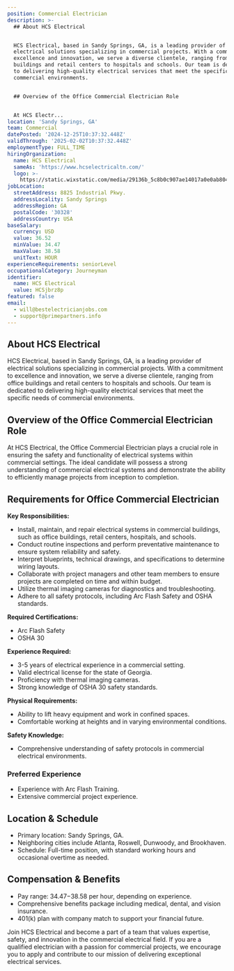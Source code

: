 ```yaml
---
position: Commercial Electrician
description: >-
  ## About HCS Electrical


  HCS Electrical, based in Sandy Springs, GA, is a leading provider of
  electrical solutions specializing in commercial projects. With a commitment to
  excellence and innovation, we serve a diverse clientele, ranging from office
  buildings and retail centers to hospitals and schools. Our team is dedicated
  to delivering high-quality electrical services that meet the specific needs of
  commercial environments.


  ## Overview of the Office Commercial Electrician Role


  At HCS Electr...
location: 'Sandy Springs, GA'
team: Commercial
datePosted: '2024-12-25T10:37:32.448Z'
validThrough: '2025-02-02T10:37:32.448Z'
employmentType: FULL_TIME
hiringOrganization:
  name: HCS Electrical
  sameAs: 'https://www.hcselectricaltn.com/'
  logo: >-
    https://static.wixstatic.com/media/29136b_5c8b0c907ae14017a0e0ab8046606ac9~mv2.png/v1/crop/x_63,y_193,w_388,h_118/fill/w_398,h_120,al_c,lg_1,q_85,enc_avif,quality_auto/Android%20Playstore%20Logo.png
jobLocation:
  streetAddress: 8825 Industrial Pkwy.
  addressLocality: Sandy Springs
  addressRegion: GA
  postalCode: '30328'
  addressCountry: USA
baseSalary:
  currency: USD
  value: 36.52
  minValue: 34.47
  maxValue: 38.58
  unitText: HOUR
experienceRequirements: seniorLevel
occupationalCategory: Journeyman
identifier:
  name: HCS Electrical
  value: HCSjbrz8p
featured: false
email:
  - will@bestelectricianjobs.com
  - support@primepartners.info
---
```




## About HCS Electrical

HCS Electrical, based in Sandy Springs, GA, is a leading provider of electrical solutions specializing in commercial projects. With a commitment to excellence and innovation, we serve a diverse clientele, ranging from office buildings and retail centers to hospitals and schools. Our team is dedicated to delivering high-quality electrical services that meet the specific needs of commercial environments.

## Overview of the Office Commercial Electrician Role

At HCS Electrical, the Office Commercial Electrician plays a crucial role in ensuring the safety and functionality of electrical systems within commercial settings. The ideal candidate will possess a strong understanding of commercial electrical systems and demonstrate the ability to efficiently manage projects from inception to completion.

## Requirements for Office Commercial Electrician

**Key Responsibilities:**

- Install, maintain, and repair electrical systems in commercial buildings, such as office buildings, retail centers, hospitals, and schools.
- Conduct routine inspections and perform preventative maintenance to ensure system reliability and safety.
- Interpret blueprints, technical drawings, and specifications to determine wiring layouts.
- Collaborate with project managers and other team members to ensure projects are completed on time and within budget.
- Utilize thermal imaging cameras for diagnostics and troubleshooting.
- Adhere to all safety protocols, including Arc Flash Safety and OSHA standards.

**Required Certifications:**

- Arc Flash Safety
- OSHA 30

**Experience Required:**

- 3-5 years of electrical experience in a commercial setting.
- Valid electrical license for the state of Georgia.
- Proficiency with thermal imaging cameras.
- Strong knowledge of OSHA 30 safety standards.

**Physical Requirements:**

- Ability to lift heavy equipment and work in confined spaces.
- Comfortable working at heights and in varying environmental conditions.

**Safety Knowledge:**

- Comprehensive understanding of safety protocols in commercial electrical environments.

### Preferred Experience

- Experience with Arc Flash Training.
- Extensive commercial project experience.

## Location & Schedule

- Primary location: Sandy Springs, GA.
- Neighboring cities include Atlanta, Roswell, Dunwoody, and Brookhaven.
- Schedule: Full-time position, with standard working hours and occasional overtime as needed.

## Compensation & Benefits

- Pay range: $34.47-$38.58 per hour, depending on experience.
- Comprehensive benefits package including medical, dental, and vision insurance.
- 401(k) plan with company match to support your financial future. 

Join HCS Electrical and become a part of a team that values expertise, safety, and innovation in the commercial electrical field. If you are a qualified electrician with a passion for commercial projects, we encourage you to apply and contribute to our mission of delivering exceptional electrical services.
